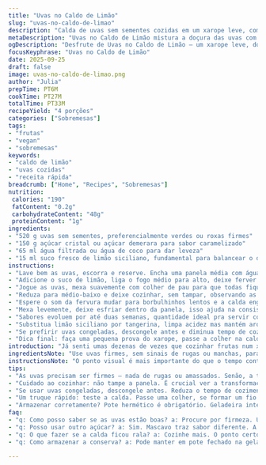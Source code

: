 ```yaml
---
title: "Uvas no Caldo de Limão"
slug: "uvas-no-caldo-de-limao"
description: "Calda de uvas sem sementes cozidas em um xarope leve, com toque cítrico, mexendo textura e cor. Receita vegana, livre de glúten, lactose, ovos e castanhas. Ideal para sobremesas, iogurtes, bolos. Xarope espesso, uvas translúcidas, perfume doce com acidez na medida certa. Conserva até duas semanas na geladeira, sabor que evolui com o tempo. Sequência prática, método que evita amolecer demais os frutos. Substituições eficientes e dicas para reconhecer ponto pela aparência e aroma."
metaDescription: "Uvas no Caldo de Limão mistura a doçura das uvas com um toque cítrico. Receita vegana perfeita para sobremesas."
ogDescription: "Desfrute de Uvas no Caldo de Limão — um xarope leve, doce e com acidez que eleva sobremesas."
focusKeyphrase: "Uvas no Caldo de Limão"
date: 2025-09-25
draft: false
image: uvas-no-caldo-de-limao.png
author: "Julia"
prepTime: PT6M
cookTime: PT27M
totalTime: PT33M
recipeYield: "4 porções"
categories: ["Sobremesas"]
tags:
- "frutas"
- "vegan"
- "sobremesas"
keywords:
- "caldo de limão"
- "uvas cozidas"
- "receita rápida"
breadcrumb: ["Home", "Recipes", "Sobremesas"]
nutrition: 
 calories: "190"
 fatContent: "0.2g"
 carbohydrateContent: "48g"
 proteinContent: "1g"
ingredients:
- "520 g uvas sem sementes, preferencialmente verdes ou roxas firmes"
- "150 g açúcar cristal ou açúcar demerara para sabor caramelizado"
- "65 ml água filtrada ou água de coco para dar leveza"
- "15 ml suco fresco de limão siciliano, fundamental para balancear o doce e preservar cor"
instructions:
- "Lave bem as uvas, escorra e reserve. Encha uma panela média com água e açúcar, mexa até quase dissolver."
- "Adicione o suco de limão, liga o fogo médio para alto, deixe ferver até a calda borbulhar, formando pequenas bolhas persistentes."
- "Jogue as uvas, mexa suavemente com colher de pau para que todas fiquem imersas e envolvidas pelo xarope."
- "Reduza para médio-baixo e deixe cozinhar, sem tampar, observando as uvas ficarem translúcidas e macias mas firmes, perto dos 25 minutos. Cuidado pra não passar do ponto, quando amolecem e soltam muita água, misturando com calda rala."
- "Espere o som da fervura mudar para borbulhinhos lentos e a calda engrossar um pouco — quando isso acontece, relógio desligue e panela fora do fogo."
- "Mexa levemente, deixe esfriar dentro da panela, isso ajuda na consistência do xarope ao resfriar. Depois transfira para pote vidro fechado, geladeira é obrigatório."
- "Sabores evoluem por até duas semanas, quantidade ideal pra servir com iogurte natural, panquecas ou torradas."
- "Substitua limão siciliano por tangerina, limpa acidez mas mantém aroma. Água de coco traz frescor, açúcar mascavo escurece cor e altera sabor, fique atento."
- "Se prefirir uvas congeladas, descongele antes e diminua tempo de cozimento, pois soltam mais líquido. Sempre cuidado com calor, não quer secar demais a fruta."
- "Dica final: faça uma pequena prova do xarope, passe a colher na calda, ela deve formar fio grosso, não aguado. Essa é a hora."
introduction: "Já senti umas dezenas de vezes que cozinhar frutas num xarope simples seria moleza, mas azeitar as nuances do sabor e conservar a textura sem virar uma papa — outra história. Uvas no caldo cítrico me fazem pensar naquelas tardes devorando sobremesas fresquinhas por aqui. O segredo? Não é só tempo certo, mas sair do automático, notar o brilho das uvas e ouvir a calda borbulhar com aquele som que acalma. E mais: a escolha do açúcar influencia o aroma final, por isso ajustei do cristal pro demerara para um toque caramelo quase imperceptível. Intuição de cozinha é isso, deixar a fruta sorrir, não chorar no ponto errado."
ingredientsNote: "Use uvas firmes, sem sinais de rugas ou manchas, para garantir textura após o cozimento. O açúcar pode variar conforme sua preferência de doçura; experimente misturar açúcar de cana mascavo para sabor mais denso, mas fique alerta para cor escura que pode não ficar tão atraente. Água pode ser substituída por suco de maçã ou água de coco, dando personalidade diferente ao xarope. Limão siciliano é essencial porque evita oxidação e traz ácido que contrabalança o doce excessivo. Se quiser usar uvas com sementes, tire o máximo possível para evitar amargor. Armazenamento em pote hermético na geladeira é sempre necessário para preservar sabor e segurança."
instructionsNote: "O ponto visual é mais importante do que o tempo contínuo: as uvas devem ficar translúcidas, não apenas inchadas, e o xarope firme sem cristalizar demasiadamente. A fervura inicial dissolve o açúcar, o suco de limão cria ambiente ácido que protege a cor e textura das uvas. Mantenha fogo médio-baixo para evitar evaporação excessiva que endurece a fruta. Mexer com colher de pau evita quebra das uvas, o que deixaria o caldo opaco. Acalme o fogo assim que calda estiver visivelmente espessa — um teste rápido é passar a colher, o líquido deve correr firme, criando um fio fino. Retire do fogo e deixe esfriar antes de transferir, isso estabiliza xarope. Uvas congeladas requerem menos tempo, fique de olho para evitar amolecimento exagerado. Resumindo: olhos e ouvidos são ferramentas essenciais nesse processo."
tips:
- "As uvas precisam ser firmes — nada de rugas ou amassados. Senão, a textura final vai ficar péssima. Use uvas verdes ou roxas, são ideais. Se não tiver limão siciliano, tangerina pode substituir. O sabor muda, mas funciona. Água de coco também dá frescor, experimente."
- "Cuidado ao cozinhar: não tampe a panela. É crucial ver a transformação das uvas. Quando começarem a ficar translúcidas, é hora de observar de perto. O aroma? Fundamental também. É como um sinal. Se não tem perfume doce do xarope, ainda não está pronto. Fique de olho."
- "Se usar uvas congeladas, descongele antes. Reduza o tempo de cozimento. Congeladas soltam mais água. Não quer uma calda rala. Fique atento ao calor, não deixe secar. Lembre-se que a calda deve ser espessa, não uma solução aguada."
- "Um truque rápido: teste a calda. Passe uma colher, se formar um fio grosso, está na hora de parar. A cor deve ser brilhante, não opaca. Se não formar fio, cozinhe mais um pouco. Isso evita a frustração de uma sobremesa sem graça. Visual é tudo."
- "Armazenar corretamente? Pote hermético é obrigatório. Geladeira intensa, por até duas semanas com bom sabor. Se passar disso, melhor não. Conservação não é só questão de segurança, é sobre o prazer de comer. Quer que essa sobremesa esteja sempre impecável."
faq:
- "q: Como posso saber se as uvas estão boas? a: Procure por firmeza. Uvas com rugas já estão passando. E o cheiro, notou? Isso é importante. Um aroma doce indica frescor."
- "q: Posso usar outro açúcar? a: Sim. Mascavo traz sabor diferente. A calda escurece, mas funciona. Se preferir o demerara, o caramelo vai aparecer sutis. Isso é escolha pessoal. Explore."
- "q: O que fazer se a calda ficou rala? a: Cozinhe mais. O ponto certo é crucial. Mexe constante. O sabor não pode ser aguado. Se necessário, adicione um pouco mais de açúcar e volte ao fogo."
- "q: Como armazenar a conserva? a: Pode manter em pote fechado na geladeira. Lembre-se: hermético. Se ficar aberto, o sabor degrada rápido. Além disso, evite a luz direta, o que pode afetar a cor."

---
```

